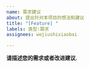 ```yaml
---
name: 需求建议
about: 提出针对本项目的想法和建议
title: "[Feature] "
labels: 类型:需求
assignees: wojiushixiaobai

---
```


**请描述您的需求或者改进建议.**
